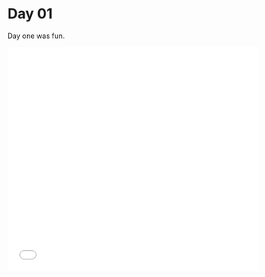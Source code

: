 # Day 01

Day one was fun.

   <iframe src="content/day01/01/embed.html" width="100%" height="450" frameborder="no"></iframe>
